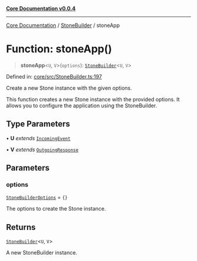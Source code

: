 [**Core Documentation v0.0.4**](../../README.md)

***

[Core Documentation](../../modules.md) / [StoneBuilder](../README.md) / stoneApp

# Function: stoneApp()

> **stoneApp**\<`U`, `V`\>(`options`): [`StoneBuilder`](../classes/StoneBuilder.md)\<`U`, `V`\>

Defined in: [core/src/StoneBuilder.ts:197](https://github.com/stonemjs/core/blob/93efe04ef1a71ad6f49c3b315da54d45ace50f23/src/StoneBuilder.ts#L197)

Create a new Stone instance with the given options.

This function creates a new Stone instance with the provided options.
It allows you to configure the application using the StoneBuilder.

## Type Parameters

• **U** *extends* [`IncomingEvent`](../../events/IncomingEvent/classes/IncomingEvent.md)

• **V** *extends* [`OutgoingResponse`](../../events/OutgoingResponse/classes/OutgoingResponse.md)

## Parameters

### options

[`StoneBuilderOptions`](../interfaces/StoneBuilderOptions.md) = `{}`

The options to create the Stone instance.

## Returns

[`StoneBuilder`](../classes/StoneBuilder.md)\<`U`, `V`\>

A new StoneBuilder instance.
